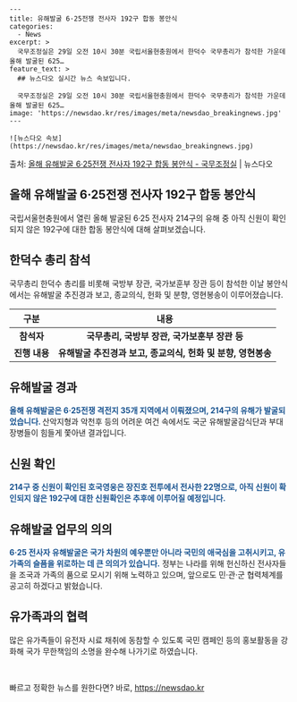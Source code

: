     ---
    title: 유해발굴 6·25전쟁 전사자 192구 합동 봉안식
    categories:
      - News
    excerpt: >
      국무조정실은 29일 오전 10시 30분 국립서울현충원에서 한덕수 국무총리가 참석한 가운데 올해 발굴된 625…
    feature_text: >
      ## 뉴스다오 실시간 뉴스 속보입니다.
    
      국무조정실은 29일 오전 10시 30분 국립서울현충원에서 한덕수 국무총리가 참석한 가운데 올해 발굴된 625…
    image: 'https://newsdao.kr/res/images/meta/newsdao_breakingnews.jpg'
    ---
    
    ![뉴스다오 속보](https://newsdao.kr/res/images/meta/newsdao_breakingnews.jpg)

<p>출처: <a href="https://newsdao.kr/2901" rel="dofollow">올해 유해발굴 6·25전쟁 전사자 192구 합동 봉안식 - 국무조정실</a> | 뉴스다오</p>

<h2>올해 유해발굴 6·25전쟁 전사자 192구 합동 봉안식</h2>
<p data-ke-size="size16">국립서울현충원에서 열린 올해 발굴된 6·25 전사자 214구의 유해 중 아직 신원이 확인되지 않은 192구에 대한 합동 봉안식에 대해 살펴보겠습니다.</p>

<h2>한덕수 총리 참석</h2>
<p data-ke-size="size16">국무총리 한덕수 총리를 비롯해 국방부 장관, 국가보훈부 장관 등이 참석한 이날 봉안식에서는 유해발굴 추진경과 보고, 종교의식, 헌화 및 분향, 영현봉송이 이루어졌습니다.</p>
<table>
<thead>
<tr>
<th>구분</th>
<th>내용</th>
</tr>
</thead>
<tbody>
<tr>
<td style="text-align: center; height: 17px;"><b>참석자</b></td>
<td style="text-align: center; height: 17px;"><b>국무총리, 국방부 장관, 국가보훈부 장관 등</b></td>
</tr>
<tr>
<td style="text-align: center; height: 17px;"><b>진행 내용</b></td>
<td style="text-align: center; height: 17px;"><b>유해발굴 추진경과 보고, 종교의식, 헌화 및 분향, 영현봉송</b></td>
</tr>
</tbody>
</table>

<h2>유해발굴 경과</h2>
<p data-ke-size="size16"><b><span style="color: #1a5490;">올해 유해발굴은 6·25전쟁 격전지 35개 지역에서 이뤄졌으며, 214구의 유해가 발굴되었습니다. </span></b>산악지형과 악천후 등의 어려운 여건 속에서도 국군 유해발굴감식단과 부대 장병들이 힘들게 쫓아낸 결과입니다.</p>

<h2>신원 확인</h2>
<p data-ke-size="size16"><b><span style="color: #1a5490;">214구 중 신원이 확인된 호국영웅은 장진호 전투에서 전사한 22명으로, 아직 신원이 확인되지 않은 192구에 대한 신원확인은 추후에 이루어질 예정입니다.</span></b></p>

<h2>유해발굴 업무의 의의</h2>
<p data-ke-size="size16"><b><span style="color: #1a5490;">6·25 전사자 유해발굴은 국가 차원의 예우뿐만 아니라 국민의 애국심을 고취시키고, 유가족의 슬픔을 위로하는 데 큰 의의가 있습니다.</span></b> 정부는 나라를 위해 헌신하신 전사자들을 조국과 가족의 품으로 모시기 위해 노력하고 있으며, 앞으로도 민·관·군 협력체계를 공고히 하겠다고 밝혔습니다.</p>

<h2>유가족과의 협력</h2>
<p data-ke-size="size16">많은 유가족들이 유전자 시료 채취에 동참할 수 있도록 국민 캠페인 등의 홍보활동을 강화해 국가 무한책임의 소명을 완수해 나가기로 하였습니다.</p>

<p data-ke-size="size16">&nbsp;</p> 

빠르고 정확한 뉴스를 원한다면? 바로, <a href="https://newsdao.kr" rel="dofollow">https://newsdao.kr</a>


    
